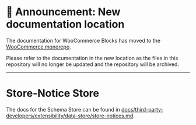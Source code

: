 # 📣 Announcement: New documentation location

The documentation for WooCommerce Blocks has moved to the [WooCommerce monorepo](https://github.com/woocommerce/woocommerce/tree/trunk/plugins/woocommerce-blocks/docs/).

Please refer to the documentation in the new location as the files in this repository will no longer be updated and the repository will be archived.

---

# Store-Notice Store

The docs for the Schema Store can be found in [docs/third-party-developers/extensibility/data-store/store-notices.md](../../../../docs/third-party-developers/extensibility/data-store/store-notices.md).
